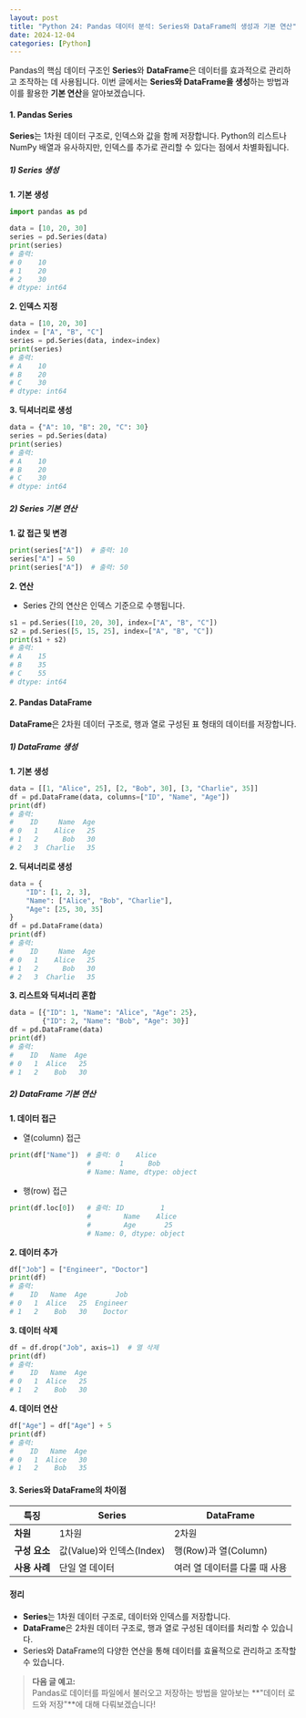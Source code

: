 ```yaml
---
layout: post
title: "Python 24: Pandas 데이터 분석: Series와 DataFrame의 생성과 기본 연산"
date: 2024-12-04
categories: [Python] 
---
```


Pandas의 핵심 데이터 구조인 **Series**와 **DataFrame**은 데이터를 효과적으로 관리하고 조작하는 데 사용됩니다. 이번 글에서는 **Series와 DataFrame을 생성**하는 방법과 이를 활용한 **기본 연산**을 알아보겠습니다.


#### 1. Pandas Series

**Series**는 1차원 데이터 구조로, 인덱스와 값을 함께 저장합니다. Python의 리스트나 NumPy 배열과 유사하지만, 인덱스를 추가로 관리할 수 있다는 점에서 차별화됩니다.


##### 1) Series 생성

**1. 기본 생성**
```python
import pandas as pd

data = [10, 20, 30]
series = pd.Series(data)
print(series)
# 출력:
# 0    10
# 1    20
# 2    30
# dtype: int64
```

**2. 인덱스 지정**
```python
data = [10, 20, 30]
index = ["A", "B", "C"]
series = pd.Series(data, index=index)
print(series)
# 출력:
# A    10
# B    20
# C    30
# dtype: int64
```

**3. 딕셔너리로 생성**
```python
data = {"A": 10, "B": 20, "C": 30}
series = pd.Series(data)
print(series)
# 출력:
# A    10
# B    20
# C    30
# dtype: int64
```


##### 2) Series 기본 연산

**1. 값 접근 및 변경**
```python
print(series["A"])  # 출력: 10
series["A"] = 50
print(series["A"])  # 출력: 50
```

**2. 연산**
- Series 간의 연산은 인덱스 기준으로 수행됩니다.

```python
s1 = pd.Series([10, 20, 30], index=["A", "B", "C"])
s2 = pd.Series([5, 15, 25], index=["A", "B", "C"])
print(s1 + s2)
# 출력:
# A    15
# B    35
# C    55
# dtype: int64
```


#### 2. Pandas DataFrame

**DataFrame**은 2차원 데이터 구조로, 행과 열로 구성된 표 형태의 데이터를 저장합니다.


##### 1) DataFrame 생성

**1. 기본 생성**
```python
data = [[1, "Alice", 25], [2, "Bob", 30], [3, "Charlie", 35]]
df = pd.DataFrame(data, columns=["ID", "Name", "Age"])
print(df)
# 출력:
#    ID     Name  Age
# 0   1    Alice   25
# 1   2      Bob   30
# 2   3  Charlie   35
```

**2. 딕셔너리로 생성**
```python
data = {
    "ID": [1, 2, 3],
    "Name": ["Alice", "Bob", "Charlie"],
    "Age": [25, 30, 35]
}
df = pd.DataFrame(data)
print(df)
# 출력:
#    ID     Name  Age
# 0   1    Alice   25
# 1   2      Bob   30
# 2   3  Charlie   35
```

**3. 리스트와 딕셔너리 혼합**
```python
data = [{"ID": 1, "Name": "Alice", "Age": 25},
        {"ID": 2, "Name": "Bob", "Age": 30}]
df = pd.DataFrame(data)
print(df)
# 출력:
#    ID   Name  Age
# 0   1  Alice   25
# 1   2    Bob   30
```


##### 2) DataFrame 기본 연산

**1. 데이터 접근**
- 열(column) 접근
```python
print(df["Name"])  # 출력: 0    Alice
                   #       1      Bob
                   # Name: Name, dtype: object
```

- 행(row) 접근
```python
print(df.loc[0])   # 출력: ID         1
                   #        Name    Alice
                   #        Age       25
                   # Name: 0, dtype: object
```

**2. 데이터 추가**
```python
df["Job"] = ["Engineer", "Doctor"]
print(df)
# 출력:
#    ID   Name  Age       Job
# 0   1  Alice   25  Engineer
# 1   2    Bob   30    Doctor
```

**3. 데이터 삭제**
```python
df = df.drop("Job", axis=1)  # 열 삭제
print(df)
# 출력:
#    ID   Name  Age
# 0   1  Alice   25
# 1   2    Bob   30
```

**4. 데이터 연산**
```python
df["Age"] = df["Age"] + 5
print(df)
# 출력:
#    ID   Name  Age
# 0   1  Alice   30
# 1   2    Bob   35
```


#### 3. Series와 DataFrame의 차이점

| **특징**            | **Series**                           | **DataFrame**                     |
|---------------------|--------------------------------------|------------------------------------|
| **차원**            | 1차원                                | 2차원                              |
| **구성 요소**       | 값(Value)와 인덱스(Index)            | 행(Row)과 열(Column)               |
| **사용 사례**       | 단일 열 데이터                       | 여러 열 데이터를 다룰 때 사용       |


#### 정리

- **Series**는 1차원 데이터 구조로, 데이터와 인덱스를 저장합니다.
- **DataFrame**은 2차원 데이터 구조로, 행과 열로 구성된 데이터를 처리할 수 있습니다.
- Series와 DataFrame의 다양한 연산을 통해 데이터를 효율적으로 관리하고 조작할 수 있습니다.

> **다음 글 예고:**  
> Pandas로 데이터를 파일에서 불러오고 저장하는 방법을 알아보는 **"데이터 로드와 저장"**에 대해 다뤄보겠습니다!
